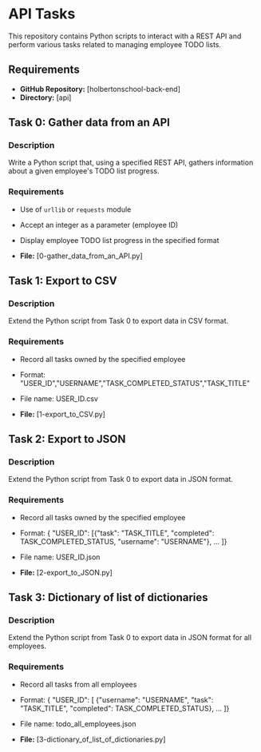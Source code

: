# API Tasks

This repository contains Python scripts to interact with a REST API and perform various tasks related to managing employee TODO lists.

## Requirements

- **GitHub Repository:** [holbertonschool-back-end]
- **Directory:** [api]

## Task 0: Gather data from an API

### Description
Write a Python script that, using a specified REST API, gathers information about a given employee's TODO list progress.

### Requirements
- Use of `urllib` or `requests` module
- Accept an integer as a parameter (employee ID)
- Display employee TODO list progress in the specified format

- **File:** [0-gather_data_from_an_API.py]

## Task 1: Export to CSV

### Description
Extend the Python script from Task 0 to export data in CSV format.

### Requirements
- Record all tasks owned by the specified employee
- Format: "USER_ID","USERNAME","TASK_COMPLETED_STATUS","TASK_TITLE"
- File name: USER_ID.csv

- **File:** [1-export_to_CSV.py]

## Task 2: Export to JSON

### Description
Extend the Python script from Task 0 to export data in JSON format.

### Requirements
- Record all tasks owned by the specified employee
- Format: { "USER_ID": [{"task": "TASK_TITLE", "completed": TASK_COMPLETED_STATUS, "username": "USERNAME"}, ... ]}
- File name: USER_ID.json

- **File:** [2-export_to_JSON.py]

## Task 3: Dictionary of list of dictionaries

### Description
Extend the Python script from Task 0 to export data in JSON format for all employees.

### Requirements
- Record all tasks from all employees
- Format: { "USER_ID": [ {"username": "USERNAME", "task": "TASK_TITLE", "completed": TASK_COMPLETED_STATUS}, ... ]}
- File name: todo_all_employees.json

- **File:** [3-dictionary_of_list_of_dictionaries.py]

